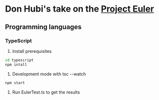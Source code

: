# Don Hubi's take on the [Project Euler](https://projecteuler.net)

## Programming languages

### TypeScript

1. Install prerequisites

```bash
cd typescript
npm intall
 ```
1. Development mode with tsc --watch
 ```bash
npm start
 ```

1. Run EulerTest.ts to get the results